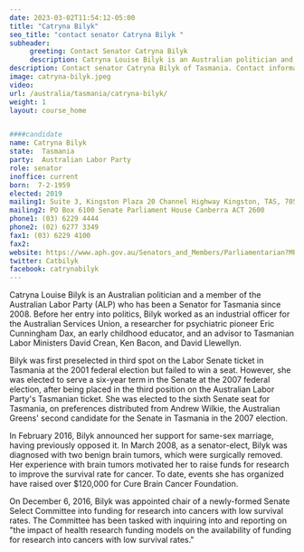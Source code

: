 ```yaml
---
date: 2023-03-02T11:54:12-05:00
title: "Catryna Bilyk"
seo_title: "contact senator Catryna Bilyk "
subheader:
     greeting: Contact Senator Catryna Bilyk
     description: Catryna Louise Bilyk is an Australian politician and a member of the Australian Labor Party (ALP) who has been a Senator for Tasmania since 2008.
description: Contact senator Catryna Bilyk of Tasmania. Contact information for Catryna Bilyk includes email address, phone number, and mailing address.
image: catryna-bilyk.jpeg
video:
url: /australia/tasmania/catryna-bilyk/
weight: 1
layout: course_home


####candidate
name: Catryna Bilyk
state:	Tasmania
party:	Australian Labor Party
role: senator
inoffice: current
born:  7-2-1959
elected: 2019
mailing1: Suite 3, Kingston Plaza 20 Channel Highway Kingston, TAS, 7050
mailing2: PO Box 6100 Senate Parliament House Canberra ACT 2600
phone1:	(03) 6229 4444
phone2: (02) 6277 3349
fax1: (03) 6229 4100
fax2:
website: https://www.aph.gov.au/Senators_and_Members/Parliamentarian?MPID=HZB
twitter: Catbilyk
facebook: catrynabilyk
---
```


Catryna Louise Bilyk is an Australian politician and a member of the Australian Labor Party (ALP) who has been a Senator for Tasmania since 2008. Before her entry into politics, Bilyk worked as an industrial officer for the Australian Services Union, a researcher for psychiatric pioneer Eric Cunningham Dax, an early childhood educator, and an advisor to Tasmanian Labor Ministers David Crean, Ken Bacon, and David Llewellyn.

Bilyk was first preselected in third spot on the Labor Senate ticket in Tasmania at the 2001 federal election but failed to win a seat. However, she was elected to serve a six-year term in the Senate at the 2007 federal election, after being placed in the third position on the Australian Labor Party's Tasmanian ticket. She was elected to the sixth Senate seat for Tasmania, on preferences distributed from Andrew Wilkie, the Australian Greens' second candidate for the Senate in Tasmania in the 2007 election.

In February 2016, Bilyk announced her support for same-sex marriage, having previously opposed it. In March 2008, as a senator-elect, Bilyk was diagnosed with two benign brain tumors, which were surgically removed. Her experience with brain tumors motivated her to raise funds for research to improve the survival rate for cancer. To date, events she has organized have raised over $120,000 for Cure Brain Cancer Foundation.

On December 6, 2016, Bilyk was appointed chair of a newly-formed Senate Select Committee into funding for research into cancers with low survival rates. The Committee has been tasked with inquiring into and reporting on "the impact of health research funding models on the availability of funding for research into cancers with low survival rates."